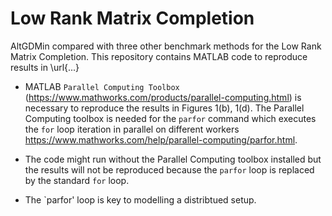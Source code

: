 # Low Rank Matrix Completion
AltGDMin compared with three other benchmark methods for the Low Rank Matrix Completion. 
This repository contains MATLAB code to reproduce results in \url{...}

- MATLAB `Parallel Computing Toolbox` (https://www.mathworks.com/products/parallel-computing.html) is necessary to reproduce the results in Figures 1(b), 1(d). The Parallel Computing toolbox is needed for the `parfor` command which executes the `for` loop iteration in parallel on different workers https://www.mathworks.com/help/parallel-computing/parfor.html.
  
- The code might run without the Parallel Computing toolbox installed but the results will not be reproduced because the `parfor` loop is replaced by the standard `for` loop.

- The `parfor' loop is key to modelling a distribtued setup.

